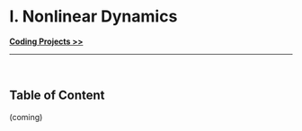# I. Nonlinear Dynamics

**[Coding Projects >>](../02_Coding-Projects)**


<hr>
&nbsp;

## Table of Content

(coming)
<!-- [Learn Graph Theory interactively](https://d3gt.com/index.html) -->